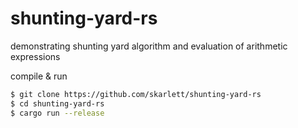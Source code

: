 # shunting-yard-rs
demonstrating shunting yard algorithm and evaluation of arithmetic expressions

compile & run
```sh
$ git clone https://github.com/skarlett/shunting-yard-rs
$ cd shunting-yard-rs
$ cargo run --release
```


